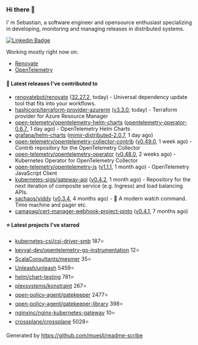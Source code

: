 ### Hi there 👋

I’ m Sebastian, a software engineer and opensource enthusiast specializing in developing, monitoring and managing releases in distributed systems.

[![Linkedin Badge](https://img.shields.io/badge/-LinkedIn-blue?style=flat&logo=Linkedin&logoColor=white&link=https://www.linkedin.com/in/sebastian-poxhofer/)](https://www.linkedin.com/in/sebastian-poxhofer/)

Working mostly right now on:
- [Renovate](https://github.com/renovatebot/renovate)
- [OpenTelemetry](https://github.com/open-telemetry)



#### 🚀 Latest releases I've contributed to

- [renovatebot/renovate](https://github.com/renovatebot/renovate) ([32.27.2](https://github.com/renovatebot/renovate/releases/tag/32.27.2), today) - Universal dependency update tool that fits into your workflows.
- [hashicorp/terraform-provider-azurerm](https://github.com/hashicorp/terraform-provider-azurerm) ([v3.3.0](https://github.com/hashicorp/terraform-provider-azurerm/releases/tag/v3.3.0), today) - Terraform provider for Azure Resource Manager
- [open-telemetry/opentelemetry-helm-charts](https://github.com/open-telemetry/opentelemetry-helm-charts) ([opentelemetry-operator-0.6.7](https://github.com/open-telemetry/opentelemetry-helm-charts/releases/tag/opentelemetry-operator-0.6.7), 1 day ago) - OpenTelemetry Helm Charts
- [grafana/helm-charts](https://github.com/grafana/helm-charts) ([mimir-distributed-2.0.7](https://github.com/grafana/helm-charts/releases/tag/mimir-distributed-2.0.7), 1 day ago)
- [open-telemetry/opentelemetry-collector-contrib](https://github.com/open-telemetry/opentelemetry-collector-contrib) ([v0.49.0](https://github.com/open-telemetry/opentelemetry-collector-contrib/releases/tag/v0.49.0), 1 week ago) - Contrib repository for the OpenTelemetry Collector
- [open-telemetry/opentelemetry-operator](https://github.com/open-telemetry/opentelemetry-operator) ([v0.48.0](https://github.com/open-telemetry/opentelemetry-operator/releases/tag/v0.48.0), 2 weeks ago) - Kubernetes Operator for OpenTelemetry Collector
- [open-telemetry/opentelemetry-js](https://github.com/open-telemetry/opentelemetry-js) ([v1.1.1](https://github.com/open-telemetry/opentelemetry-js/releases/tag/v1.1.1), 1 month ago) - OpenTelemetry JavaScript Client
- [kubernetes-sigs/gateway-api](https://github.com/kubernetes-sigs/gateway-api) ([v0.4.2](https://github.com/kubernetes-sigs/gateway-api/releases/tag/v0.4.2), 1 month ago) - Repository for the next iteration of composite service (e.g. Ingress) and load balancing APIs.
- [sachaos/viddy](https://github.com/sachaos/viddy) ([v0.3.4](https://github.com/sachaos/viddy/releases/tag/v0.3.4), 4 months ago) - 👀 A modern watch command. Time machine and pager etc.
- [camaoag/cert-manager-webhook-project-pinto](https://github.com/camaoag/cert-manager-webhook-project-pinto) ([v0.4.1](https://github.com/camaoag/cert-manager-webhook-project-pinto/releases/tag/v0.4.1), 7 months ago)

#### ⭐ Latest projects I've starred

- [kubernetes-csi/csi-driver-smb](https://github.com/kubernetes-csi/csi-driver-smb}) 187⭐
- [keyval-dev/opentelemetry-go-instrumentation](https://github.com/keyval-dev/opentelemetry-go-instrumentation}) 12⭐
- [ScalaConsultants/mesmer](https://github.com/ScalaConsultants/mesmer}) 35⭐
- [Unleash/unleash](https://github.com/Unleash/unleash}) 5459⭐
- [helm/chart-testing](https://github.com/helm/chart-testing}) 781⭐
- [plexsystems/konstraint](https://github.com/plexsystems/konstraint}) 267⭐
- [open-policy-agent/gatekeeper](https://github.com/open-policy-agent/gatekeeper}) 2477⭐
- [open-policy-agent/gatekeeper-library](https://github.com/open-policy-agent/gatekeeper-library}) 398⭐
- [nginxinc/nginx-kubernetes-gateway](https://github.com/nginxinc/nginx-kubernetes-gateway}) 10⭐
- [crossplane/crossplane](https://github.com/crossplane/crossplane}) 5028⭐



Generated by https://github.com/muesli/readme-scribe
